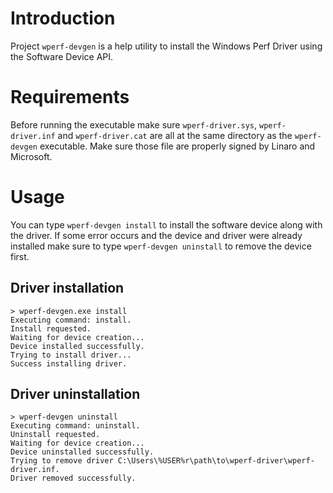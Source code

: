 # Introduction

Project `wperf-devgen` is a help utility to install the Windows Perf Driver using the Software Device API.

# Requirements

Before running the executable make sure `wperf-driver.sys`, `wperf-driver.inf` and `wperf-driver.cat` are
all at the same directory as the `wperf-devgen` executable. Make sure those file are properly signed by Linaro and Microsoft.

# Usage

You can type `wperf-devgen install` to install the software device along with the driver. If some error occurs and
the device and driver were already installed make sure to type `wperf-devgen uninstall` to remove the device first.

## Driver installation

```
> wperf-devgen.exe install
Executing command: install.
Install requested.
Waiting for device creation...
Device installed successfully.
Trying to install driver...
Success installing driver.
```

## Driver uninstallation

```
> wperf-devgen uninstall
Executing command: uninstall.
Uninstall requested.
Waiting for device creation...
Device uninstalled successfully.
Trying to remove driver C:\Users\%USER%r\path\to\wperf-driver\wperf-driver.inf.
Driver removed successfully.
```
